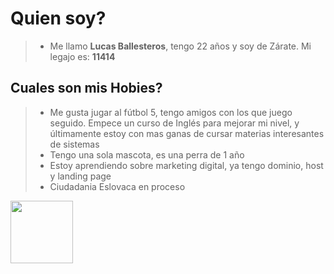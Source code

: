 # Quien soy?
> + Me llamo **Lucas Ballesteros**, tengo 22 años y soy de Zárate.
Mi legajo es: **11414**

## Cuales son mis Hobies?
> + Me gusta jugar al fútbol 5, tengo amigos con los que juego seguido. Empece un curso de Inglés para mejorar mi nivel, y últimamente estoy con mas ganas de cursar materias interesantes de sistemas
> + Tengo una sola mascota, es una perra de 1 año
> + Estoy aprendiendo sobre marketing digital, ya tengo dominio, host y landing page
> + Ciudadania Eslovaca en proceso 


<img src="https://image.freepik.com/foto-gratis/primer-plano-bandera-eslovaquia_181624-11770.jpg" width="100" >
